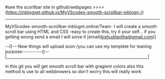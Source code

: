 #see  the scorllbar site in github/webpages   >>>> (https://inblognet.github.io/MyVScodes-smooth-scrollbar-inblogn-/)

---------------------------------------------------------------------------------------------------------------------------------------------------

MyVScodes-smooth-scrollbar-inblognt.online/Team-
I will create a smooth scroll bar using HTML and CSS -easy to create this, try it your self... if you getting wrong send a email I will solve it
[email(kishudilantha@gmail.com)]


--()---New things  will upload soon /you can use my templete for leaning purpose----------()--
|________________________________________________________________________|

in this git you will get smooth scroll bar with gragient colors also this method is use to all webbrowers so don't worry this will really work

<Thanks- alot may you will become a greate devs like me>

